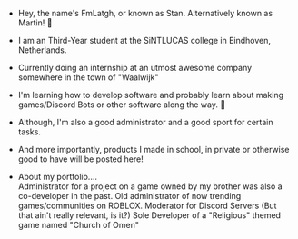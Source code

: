 - Hey, the name's FmLatgh, or known as Stan. Alternatively known as Martin! 👋
- I am an Third-Year student at the SiNTLUCAS college in Eindhoven, Netherlands.
- Currently doing an internship at an utmost awesome company somewhere in the town of "Waalwijk"
- I'm learning how to develop software and probably learn about making games/Discord Bots or other software along the way. 🔰
- Although, I'm also a good administrator and a good sport for certain tasks.
- And more importantly, products I made in school, in private or otherwise good to have will be posted here!

- About my portfolio....                               
Administrator for a project on a game owned by my brother was also a co-developer in the past.
Old administrator of now trending games/communities on ROBLOX.
Moderator for Discord Servers (But that ain't really relevant, is it?)
Sole Developer of a "Religious" themed game named "Church of Omen"
